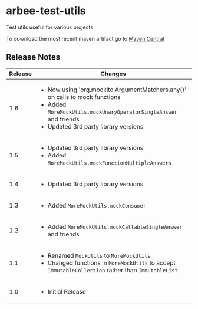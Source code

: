 # arbee-test-utils
Test utils useful for various projects

To download the most recent maven artifact go to [Maven Central](http://search.maven.org/#search%7Cga%7C1%7Cg%3A%22com.github.richard-ballard%22)

## Release Notes
Release | Changes
--- |  ---
1.6 | <ul><li>Now using 'org.mockito.ArgumentMatchers.any()' on calls to mock functions</li><li>Added `MoreMockUtils.mockUnaryOperatorSingleAnswer` and friends</li><li>Updated 3rd party library versions</li></ul>
1.5 | <ul><li>Updated 3rd party library versions</li><li>Added `MoreMockUtils.mockFunctionMultipleAnswers`</li></ul>
1.4 | <ul><li>Updated 3rd party library versions</li></ul>
1.3 | <ul><li>Added `MoreMockUtils.mockConsumer`</li></ul>
1.2 | <ul><li>Added `MoreMockUtils.mockCallableSingleAnswer` and friends</li></ul>
1.1 | <ul><li>Renamed `MockUtils` to `MoreMockUtils`</li><li>Changed functions in `MoreMockUtils` to accept `ImmutableCollection` rather than `ImmutableList`</li></ul>
1.0 | <ul><li>Initial Release</li></ul>


